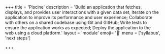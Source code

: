 +++
title = 'Piscine'
description = 'Build an application that fetches, displays, and provides user interactions with a given data set; Iterate on the application to improve its performance and user experience; Collaborate with others on a shared codebase using Git and GitHub; Write tests to ensure the application works as expected; Deploy the application to the web using a cloud platform.'
layout = 'module'
emoji= '🐠'
menu = ['syllabus', 'next steps']

+++
